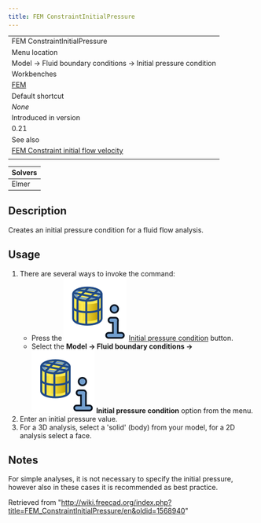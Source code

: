 ```yaml
---
title: FEM ConstraintInitialPressure
---
```


|                                                                                                                |
| -------------------------------------------------------------------------------------------------------------- |
| FEM ConstraintInitialPressure                                                                                  |
| Menu location                                                                                                  |
| Model → Fluid boundary conditions → Initial pressure condition                                                 |
| Workbenches                                                                                                    |
| [FEM](/FEM_Workbench "FEM Workbench")                                                                          |
| Default shortcut                                                                                               |
| _None_                                                                                                         |
| Introduced in version                                                                                          |
| 0.21                                                                                                           |
| See also                                                                                                       |
| [FEM Constraint initial flow velocity](/FEM_ConstraintInitialFlowVelocity "FEM ConstraintInitialFlowVelocity") |
|                                                                                                                |

| Solvers |
| ------- |
| Elmer   |

## Description

Creates an initial pressure condition for a fluid flow analysis.

## Usage

1. There are several ways to invoke the command:
   - Press the ![](/src/assets/images/FEM_ConstraintInitialPressure.svg) [Initial pressure condition](/FEM_ConstraintInitialPressure "FEM ConstraintInitialPressure") button.
   - Select the **Model → Fluid boundary conditions → ![](/src/assets/images/FEM_ConstraintInitialPressure.svg) Initial pressure condition** option from the menu.
2. Enter an initial pressure value.
3. For a 3D analysis, select a 'solid' (body) from your model, for a 2D analysis select a face.

## Notes

For simple analyses, it is not necessary to specify the initial pressure, however also in these cases it is recommended as best practice.

Retrieved from "<http://wiki.freecad.org/index.php?title=FEM_ConstraintInitialPressure/en&oldid=1568940>"
